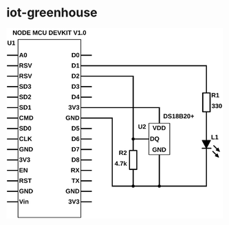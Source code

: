 # iot-greenhouse

![schematic](https://raw.githubusercontent.com/rodetroner/iot-greenhouse/master/schematics/schematic1.svg)
